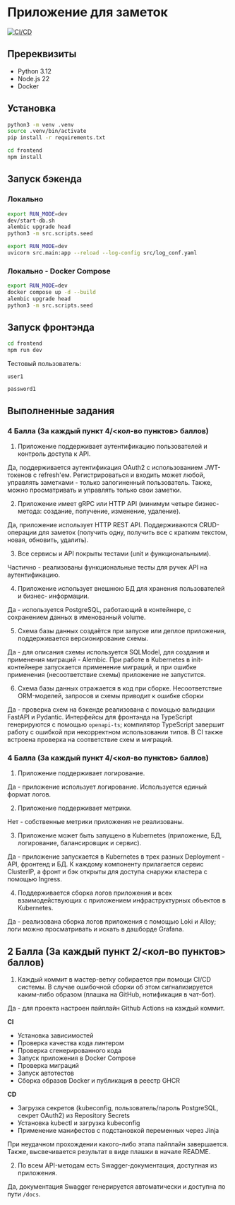 # Приложение для заметок

[![CI/CD](https://github.com/shar3nda/notes-app/actions/workflows/ci.yml/badge.svg)](https://github.com/shar3nda/notes-app/actions/workflows/ci.yml)

## Пререквизиты

- Python 3.12
- Node.js 22
- Docker

## Установка

```sh
python3 -m venv .venv
source .venv/bin/activate
pip install -r requirements.txt

cd frontend
npm install
```

## Запуск бэкенда

### Локально

```sh
export RUN_MODE=dev
dev/start-db.sh
alembic upgrade head
python3 -m src.scripts.seed
```

```sh
export RUN_MODE=dev
uvicorn src.main:app --reload --log-config src/log_conf.yaml
```

### Локально - Docker Compose

```sh
export RUN_MODE=dev
docker compose up -d --build
alembic upgrade head
python3 -m src.scripts.seed
```

## Запуск фронтэнда

```sh
cd frontend
npm run dev
```

Тестовый пользователь:

`user1`

`password1`

## Выполненные задания

### 4 Балла (За каждый пункт 4/<кол-во пунктов> баллов)

1. Приложение поддерживает аутентификацию пользователей и контроль доступа к API.

Да, поддерживается аутентификация OAuth2 с использованием JWT-токенов с refresh'ем.
Регистрироваться и входить может любой, управлять заметками - только залогиненный
пользователь. Также, можно просматривать и управлять только свои заметки.

2. Приложение имеет gRPC или HTTP API (минимум четыре бизнес-метода: создание,
получение, изменение, удаление).

Да, приложение использует HTTP REST API. Поддерживаются CRUD-операции для заметок
(получить одну, получить все с кратким текстом, новая, обновить, удалить).

3. Все сервисы и API покрыты тестами (unit и функциональными).

Частично - реализованы функциональные тесты для ручек API на аутентификацию.

4. Приложение использует внешнюю БД для хранения пользователей и бизнес-
информации.

Да - используется PostgreSQL, работающий в контейнере, с сохранением данных в
именованный volume.

5. Схема базы данных создаётся при запуске или деплое приложения, поддерживается
версионирование схемы.

Да - для описания схемы используется SQLModel, для создания и применения миграций -
Alembic. При работе в Kubernetes в init-контейнере запускается применение миграций, и при
ошибке применения (несоответствие схемы) приложение не запустится.

6. Схема базы данных отражается в код при сборке. Несоответствие ORM-моделей,
запросов и схемы приводит к ошибке сборки

Да - проверка схем на бэкенде реализована с помощью валидации FastAPI и Pydantic.
Интерфейсы для фронтэнда на TypeScript генерируются с помощью `openapi-ts`; компилятор
TypeScript завершит работу с ошибкой при некорректном использовании типов. В CI также
встроена проверка на соответствие схем и миграций.

### 4 Балла (За каждый пункт 4/<кол-во пунктов> баллов)

1. Приложение поддерживает логирование.

Да - приложение использует логирование. Используется единый формат логов.

2. Приложение поддерживает метрики.

Нет - собственные метрики приложения не реализованы.

3. Приложение может быть запущено в Kubernetes (приложение, БД, логирование,
балансировщик и сервис).

Да - приложение запускается в Kubernetes в трех разных Deployment - API, фронтенд и БД.
К каждому компоненту прилагается сервис ClusterIP, а фронт и бэк открыты для доступа
снаружи кластера с помощью Ingress.

4. Поддерживается сборка логов приложения и всех взаимодействующих с приложением
инфраструктурных объектов в Kubernetes.

Да - реализована сборка логов приложения с помощью Loki и Alloy; логи можно просматривать
и искать в дашборде Grafana.

## 2 Балла (За каждый пункт 2/<кол-во пунктов> баллов)

1. Каждый коммит в мастер-ветку собирается при помощи CI/CD системы. В случае
ошибочной сборки об этом сигнализируется каким-либо образом (плашка на GitHub,
нотификация в чат-бот).

Да - для проекта настроен пайплайн Github Actions на каждый коммит.

**CI**

- Установка зависимостей
- Проверка качества кода линтером
- Проверка сгенерированного кода
- Запуск приложения в Docker Compose
- Проверка миграций
- Запуск автотестов
- Сборка образов Docker и публикация в реестр GHCR

**CD**

- Загрузка секретов (kubeconfig, пользователь/пароль PostgreSQL, секрет OAuth2) из
Repository Secrets
- Установка kubectl и загрузка kubeconfig
- Применение манифестов с подстановкой переменных через Jinja

При неудачном прохождении какого-либо этапа пайплайн завершается. Также, высвечивается
результат в виде плашки в начале README.

2. По всем API-методам есть Swagger-документация, доступная из приложения.

Да, документация Swagger генерируется автоматически и доступна по пути `/docs`.
